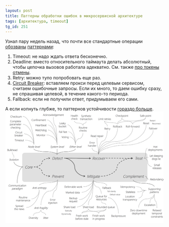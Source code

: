 ```yaml
---
layout: post
title: Паттерны обработки ошибок в микросервисной архитектуре
tags: [архитектура, timeout]
tg_id: 251
---
```

Узнал пару недель назад, что почти все стандартные операции [обозваны](https://blog.codecentric.de/en/2019/06/resilience-design-patterns-retry-fallback-timeout-circuit-breaker/) [паттернами](https://medium.com/aspnetrun/microservices-resilience-and-fault-tolerance-with-applying-retry-and-circuit-breaker-patterns-c32e518db990):
1. Timeout: не надо ждать ответа бесконечно.
2. Deadline: вместо относительного таймаута делать абсолютный, чтобы цепочка вызовов работала адекватно. См. также [про токены отмены](/2020/11/17/timeout-handling.html).
3. Retry: можно тупо попробовать еще раз.
4. [Circuit Breaker](https://martinfowler.com/bliki/CircuitBreaker.html): вставляем прокси перед целевым сервисом, считаем ошибочные запросы. Если их много, то даем ошибку сразу, не спрашивая целевой, в течение какого-то периода.
5. Fallback: если не получили ответ, придумываем его сами.

А если копнуть глубже, то паттернов устойчивости [гораздо больше](https://www.slideshare.net/ufried/patterns-of-resilience).
![](/assets/images/resilience_patterns.png)


